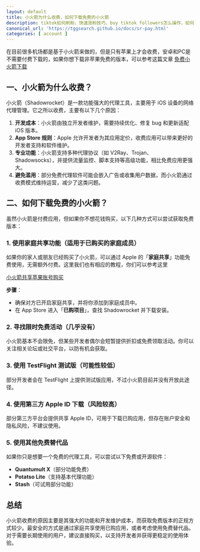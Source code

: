 ```yaml
---
layout: default
title: 小火箭为什么收费，如何下载免费的小火箭
description: tiktok如何刷粉，快速涨粉技巧，buy tiktok followers怎么操作，如何才能快速的涨到 1000粉丝，非常简单的技巧，教你1分钟快速涨粉1000。
canonical_url: 'https://tggsearch.github.io/docs/sr-pay.html'
categories: [ account ]
---
```

在目前很多机场都是基于小火箭来做的，但是只有苹果上才会收费，安卓和PC是不需要付费下载的，如果你想下载非苹果免费的版本，可以参考这篇文章 [免费小火箭下载](./airplane-index.html)

## 一、小火箭为什么收费？  
小火箭（Shadowrocket）是一款功能强大的代理工具，主要用于 iOS 设备的网络代理管理。它之所以收费，主要有以下几个原因：  

1. **开发成本**：小火箭由独立开发者维护，需要持续优化、修复 bug 和更新适配 iOS 版本。  
2. **App Store 规则**：Apple 允许开发者为其应用定价，收费应用可以带来更好的开发者支持和软件维护。  
3. **专业功能**：小火箭支持多种代理协议（如 V2Ray、Trojan、Shadowsocks），并提供流量监控、脚本支持等高级功能，相比免费应用更强大。  
4. **避免滥用**：部分免费代理软件可能会嵌入广告或收集用户数据，而小火箭通过收费模式维持运营，减少了这类问题。  

## 二、如何下载免费的小火箭？  
虽然小火箭是付费应用，但如果你不想花钱购买，以下几种方式可以尝试获取免费版本：  

### 1. **使用家庭共享功能**（适用于已购买的家庭成员）  
如果你的家人或朋友已经购买了小火箭，可以通过 Apple 的「**家庭共享**」功能免费使用，无需额外付费。这里我们也有相应的教程，你们可以参考这里

[小火箭共享苹果账号购买](./302.html?target=http://tggsearch.shop?cid=2&mid=114)

**步骤**：  
- 确保对方已开启家庭共享，并将你添加到家庭成员中。  
- 在 App Store 进入「**已购项目**」，查找 Shadowrocket 并下载安装。  

### 2. **寻找限时免费活动**（几乎没有）  
小火箭基本不会限免，但某些开发者偶尔会短暂提供折扣或免费领取活动。你可以关注相关论坛或社交平台，以防有机会获取。  

### 3. **使用 TestFlight 测试版（可能性较低）**  
部分开发者会在 TestFlight 上提供测试版应用，不过小火箭目前并没有开放此途径。  

### 4. **使用第三方 Apple ID 下载（风险较高）**  
部分第三方平台会提供共享 Apple ID，可用于下载已购应用，但存在账户安全和隐私风险，不建议使用。  

### 5. **使用其他免费替代品**  
如果你只是想要一个免费的代理工具，可以尝试以下免费或开源软件：  
- **Quantumult X**（部分功能免费）  
- **Potatso Lite**（支持基本代理功能）  
- **Stash**（可试用部分功能）  

## 总结  
小火箭收费的原因主要是其强大的功能和开发维护成本，而获取免费版本的正规方式较少。最安全的方式是通过家庭共享使用已购应用，或者考虑使用免费替代品。对于需要长期使用的用户，建议直接购买，以支持开发者并获得更稳定的使用体验。  